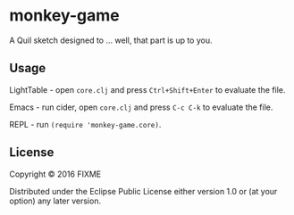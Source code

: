 # monkey-game

A Quil sketch designed to ... well, that part is up to you.

## Usage

LightTable - open `core.clj` and press `Ctrl+Shift+Enter` to evaluate the file.

Emacs - run cider, open `core.clj` and press `C-c C-k` to evaluate the file.

REPL - run `(require 'monkey-game.core)`.

## License

Copyright © 2016 FIXME

Distributed under the Eclipse Public License either version 1.0 or (at
your option) any later version.
